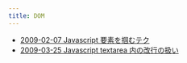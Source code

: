 ```yaml
---
title: DOM
---
```



- [2009-02-07 Javascript 要素を掴むテク](./../../../../../../d/2009/02/07/Javascript_要素を掴むテク.md)
- [2009-03-25 Javascript textarea 内の改行の扱い](./../../../../../../d/2009/03/25/Javascript_textarea_内の改行の扱い.md)




